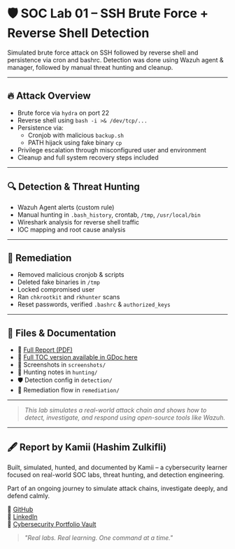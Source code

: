 # 🛡️ SOC Lab 01 – SSH Brute Force + Reverse Shell Detection

Simulated brute force attack on SSH followed by reverse shell and persistence via cron and bashrc. Detection was done using Wazuh agent & manager, followed by manual threat hunting and cleanup.

---

## 🔥 Attack Overview

- Brute force via `hydra` on port 22
- Reverse shell using `bash -i >& /dev/tcp/...`
- Persistence via:
  - Cronjob with malicious `backup.sh`
  - PATH hijack using fake binary `cp`
- Privilege escalation through misconfigured user and environment
- Cleanup and full system recovery steps included

---

## 🔍 Detection & Threat Hunting

- Wazuh Agent alerts (custom rule)
- Manual hunting in `.bash_history`, crontab, `/tmp`, `/usr/local/bin`
- Wireshark analysis for reverse shell traffic
- IOC mapping and root cause analysis

---

## 🧹 Remediation

- Removed malicious cronjob & scripts
- Deleted fake binaries in `/tmp`
- Locked compromised user
- Ran `chkrootkit` and `rkhunter` scans
- Reset passwords, verified `.bashrc` & `authorized_keys`

---

## 📂 Files & Documentation

- 📄 [Full Report (PDF)](https://drive.google.com/file/d/1n64Er-_OHhs_NZYD31HbZPKbs0Mb--bo/view?usp=drive_link)
- 📘 [Full TOC version available in GDoc here](https://docs.google.com/document/d/1CVfDZTuOEb2MJw0WkZrOI94V3nAKwzYkoinYQAgXbMQ/edit?usp=sharing)
- 📸 Screenshots in `screenshots/`
- 🧪 Hunting notes in `hunting/`
- 🛡️ Detection config in `detection/`
- 🧹 Remediation flow in `remediation/`

---

> _This lab simulates a real-world attack chain and shows how to detect, investigate, and respond using open-source tools like Wazuh._

---

## 🖋️ Report by Kamii (Hashim Zulkifli)

Built, simulated, hunted, and documented by Kamii – a cybersecurity learner focused on real-world SOC labs, threat hunting, and detection engineering.

Part of an ongoing journey to simulate attack chains, investigate deeply, and defend calmly.

🔗 [GitHub](https://github.com/Kamii-cxo)  
🔗 [LinkedIn](https://linkedin.com/in/hashim-zulkifli)  
📂 [Cybersecurity Portfolio Vault](https://drive.google.com/drive/folders/17wl9kDajrwSZJJOf9uIVusCxLa_jdcz7?usp=drive_link)

> _"Real labs. Real learning. One command at a time."_

